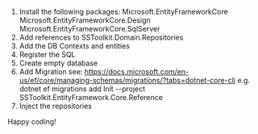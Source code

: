 ﻿1. Install the following packages:
    Microsoft.EntityFrameworkCore
    Microsoft.EntityFrameworkCore.Design
    Microsoft.EntityFrameworkCore.SqlServer
2. Add references to SSToolkit.Domain.Repositories
3. Add the DB Contexts and entities
4. Register the SQL
5. Create empty database
6. Add Migration see: https://docs.microsoft.com/en-us/ef/core/managing-schemas/migrations/?tabs=dotnet-core-cli
    e.g.
    dotnet ef migrations add Init --project SSToolkit.EntityFramework.Core.Reference
7. Inject the repositories

Happy coding!